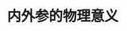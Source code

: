 ---
title: "内外参的物理意义"
layout: post
# date: 2016-02-24 22:48
# image: /assets/images/markdown.jpg
# headerImage: false
tag:
- 相机成像模型
category: blog
# author: jamesfoster
# description: Markdown summary with different options
---